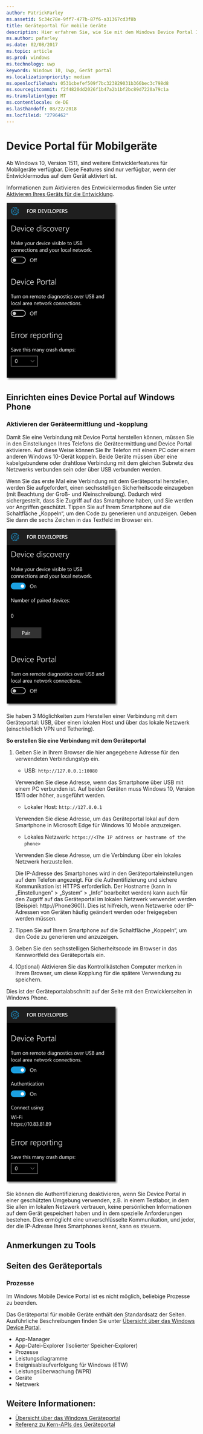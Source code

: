 ```yaml
---
author: PatrickFarley
ms.assetid: 5c34c78e-9ff7-477b-87f6-a31367cd3f8b
title: Geräteportal für mobile Geräte
description: Hier erfahren Sie, wie Sie mit dem Windows Device Portal Ihr mobiles Gerät per Fernzugriff konfigurieren und verwalten können.
ms.author: pafarley
ms.date: 02/08/2017
ms.topic: article
ms.prod: windows
ms.technology: uwp
keywords: Windows 10, Uwp, Gerät portal
ms.localizationpriority: medium
ms.openlocfilehash: 0531cbefef509f7bc323829031b366bec3c798d8
ms.sourcegitcommit: f2f4820dd2026f1b47a2b1bf2bc89d7220a79c1a
ms.translationtype: MT
ms.contentlocale: de-DE
ms.lasthandoff: 08/22/2018
ms.locfileid: "2796462"
---
```

# <a name="device-portal-for-mobile"></a>Device Portal für Mobilgeräte

Ab Windows 10, Version 1511, sind weitere Entwicklerfeatures für Mobilgeräte verfügbar. Diese Features sind nur verfügbar, wenn der Entwicklermodus auf dem Gerät aktiviert ist.

Informationen zum Aktivieren des Entwicklermodus finden Sie unter [Aktivieren Ihres Geräts für die Entwicklung](../get-started/enable-your-device-for-development.md).

![Device Portal-Einstellungen](images/device-portal/mob-dev-mode-options.png)

## <a name="set-up-device-portal-on-windows-phone"></a>Einrichten eines Device Portal auf Windows Phone

### <a name="turn-on-device-discovery-and-pairing"></a>Aktivieren der Geräteermittlung und -kopplung

Damit Sie eine Verbindung mit Device Portal herstellen können, müssen Sie in den Einstellungen Ihres Telefons die Geräteermittlung und Device Portal aktivieren. Auf diese Weise können Sie Ihr Telefon mit einem PC oder einem anderen Windows 10-Gerät koppeln. Beide Geräte müssen über eine kabelgebundene oder drahtlose Verbindung mit dem gleichen Subnetz des Netzwerks verbunden sein oder über USB verbunden werden.

Wenn Sie das erste Mal eine Verbindung mit dem Geräteportal herstellen, werden Sie aufgefordert, einen sechsstelligen Sicherheitscode einzugeben (mit Beachtung der Groß- und Kleinschreibung). Dadurch wird sichergestellt, dass Sie Zugriff auf das Smartphone haben, und Sie werden vor Angriffen geschützt. Tippen Sie auf Ihrem Smartphone auf die Schaltfläche „Koppeln“, um den Code zu generieren und anzuzeigen. Geben Sie dann die sechs Zeichen in das Textfeld im Browser ein.

![Einstellungen für die Geräteerkennung im Entwicklermodus](images/device-portal/mob-dev-mode-pairing.png)

Sie haben 3 Möglichkeiten zum Herstellen einer Verbindung mit dem Geräteportal: USB, über einen lokalen Host und über das lokale Netzwerk (einschließlich VPN und Tethering).

**So erstellen Sie eine Verbindung mit dem Geräteportal**

1. Geben Sie in Ihrem Browser die hier angegebene Adresse für den verwendeten Verbindungstyp ein.

    - USB:  `http://127.0.0.1:10080`

    Verwenden Sie diese Adresse, wenn das Smartphone über USB mit einem PC verbunden ist. Auf beiden Geräten muss Windows 10, Version 1511 oder höher, ausgeführt werden.
    
    - Lokaler Host:  `http://127.0.0.1`

    Verwenden Sie diese Adresse, um das Geräteportal lokal auf dem Smartphone in Microsoft Edge für Windows 10 Mobile anzuzeigen.
    
    - Lokales Netzwerk:  `https://<The IP address or hostname of the phone>`

    Verwenden Sie diese Adresse, um die Verbindung über ein lokales Netzwerk herzustellen.

    Die IP-Adresse des Smartphones wird in den Geräteportaleinstellungen auf dem Telefon angezeigt. Für die Authentifizierung und sichere Kommunikation ist HTTPS erforderlich. Der Hostname (kann in „Einstellungen“ > „System“ > „Info“ bearbeitet werden) kann auch für den Zugriff auf das Geräteportal im lokalen Netzwerk verwendet werden (Beispiel: http://Phone360)). Dies ist hilfreich, wenn Netzwerke oder IP-Adressen von Geräten häufig geändert werden oder freigegeben werden müssen. 

2. Tippen Sie auf Ihrem Smartphone auf die Schaltfläche „Koppeln“, um den Code zu generieren und anzuzeigen.

3. Geben Sie den sechsstelligen Sicherheitscode im Browser in das Kennwortfeld des Geräteportals ein.

4. (Optional) Aktivieren Sie das Kontrollkästchen Computer merken in Ihrem Browser, um diese Kopplung für die spätere Verwendung zu speichern.

Dies ist der Geräteportalabschnitt auf der Seite mit den Entwicklerseiten in Windows Phone.

![Einstellungen im Geräteportal](images/device-portal/mob-dev-mode-portal.png)

Sie können die Authentifizierung deaktivieren, wenn Sie Device Portal in einer geschützten Umgebung verwenden, z.B. in einem Testlabor, in dem Sie allen im lokalen Netzwerk vertrauen, keine persönlichen Informationen auf dem Gerät gespeichert haben und in dem spezielle Anforderungen bestehen. Dies ermöglicht eine unverschlüsselte Kommunikation, und jeder, der die IP-Adresse Ihres Smartphones kennt, kann es steuern.

## <a name="tool-notes"></a>Anmerkungen zu Tools

## <a name="device-portal-pages"></a>Seiten des Geräteportals
### <a name="processes"></a>Prozesse

Im Windows Mobile Device Portal ist es nicht möglich, beliebige Prozesse zu beenden. 

Das Geräteportal für mobile Geräte enthält den Standardsatz der Seiten. Ausführliche Beschreibungen finden Sie unter [Übersicht über das Windows Device Portal](device-portal.md).

- App-Manager
- App-Datei-Explorer (Isolierter Speicher-Explorer)
- Prozesse
- Leistungsdiagramme
- Ereignisablaufverfolgung für Windows (ETW)
- Leistungsüberwachung (WPR) 
- Geräte
- Netzwerk

## <a name="see-also"></a>Weitere Informationen:

* [Übersicht über das Windows Geräteportal](device-portal.md)
* [Referenz zu Kern-APIs des Geräteportal](https://docs.microsoft.com/windows/uwp/debug-test-perf/device-portal-api-core)